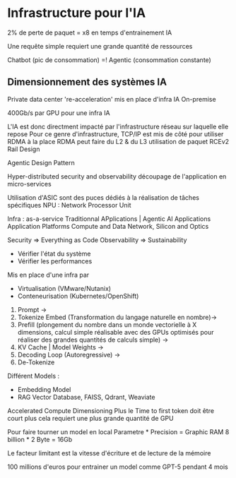 # Infrastructure pour l'IA
2% de perte de paquet = x8 en temps d'entrainement IA

Une requête simple requiert une grande quantité de ressources

Chatbot (pic de consommation) =! Agentic (consommation constante)

## Dimensionnement des systèmes IA
Private data center 're-acceleration' mis en place d'infra IA On-premise

400Gb/s par GPU pour une infra IA

L'IA est donc directment impacté par l'infrastructure réseau sur laquelle elle repose
Pour ce genre d'infrastructure, TCP/IP est mis de côté pour utiliser RDMA à la place RDMA peut faire du L2 & du L3
utilisation de paquet RCEv2 
Rail Design

Agentic Design Pattern

Hyper-distributed security and observability découpage de l'application en micro-services 

Utilisation d'ASIC sont des puces dédiés à la réalisation de tâches spécifiques
NPU : Network Processor Unit

Infra :
as-a-service
Traditionnal APplications | Agentic AI Applications
Application Platforms
Compute and Data
Network, Silicon and Optics

Security => Everything as Code
Observability => Sustainability
- Vérifier l'état du système
- Vérifier les performances

Mis en place d'une infra par 
- Virtualisation (VMware/Nutanix)
- Conteneurisation (Kubernetes/OpenShift)

1. Prompt -> 
2. Tokenize Embed (Transformation du langage naturelle en nombre)-> 
3. Prefill (plongement du nombre dans un monde vectorielle à X dimensions, calcul simple réalisable avec des GPUs optimisés pour réaliser des grandes quantités de calculs simple) -> 
4. KV Cache | Model Weights -> 
5. Decoding Loop (Autoregressive) -> 
6. De-Tokenize



Différent Models :
- Embedding Model
- RAG Vector Database, FAISS, Qdrant, Weaviate

Accelerated Compute Dimensioning
Plus le Time to first token doit être court plus cela requiert une plus grande quantité de GPU

Pour faire tourner un model en local
Parametre * Precision = Graphic RAM
8 billion * 2 Byte = 16Gb 

Le facteur limitant est la vitesse d'écriture et de lecture de la mémoire

100 millions d'euros pour entrainer un model comme GPT-5 pendant 4 mois

